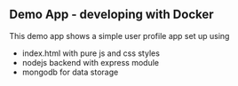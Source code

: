 ## Demo App - developing with Docker

This demo app shows a simple user profile app set up using 
- index.html with pure js and css styles
- nodejs backend with express module
- mongodb for data storage


